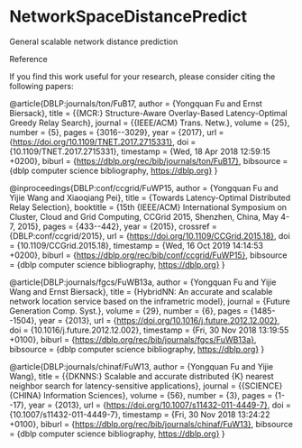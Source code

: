 # NetworkSpaceDistancePredict
 General scalable network distance prediction

Reference

If you find this work useful for your research, please consider citing the following papers:

@article{DBLP:journals/ton/FuB17,
  author    = {Yongquan Fu and
               Ernst Biersack},
  title     = {{MCR:} Structure-Aware Overlay-Based Latency-Optimal Greedy Relay
               Search},
  journal   = {{IEEE/ACM} Trans. Netw.},
  volume    = {25},
  number    = {5},
  pages     = {3016--3029},
  year      = {2017},
  url       = {https://doi.org/10.1109/TNET.2017.2715331},
  doi       = {10.1109/TNET.2017.2715331},
  timestamp = {Wed, 18 Apr 2018 12:59:15 +0200},
  biburl    = {https://dblp.org/rec/bib/journals/ton/FuB17},
  bibsource = {dblp computer science bibliography, https://dblp.org}
}

@inproceedings{DBLP:conf/ccgrid/FuWP15,
  author    = {Yongquan Fu and
               Yijie Wang and
               Xiaoqiang Pei},
  title     = {Towards Latency-Optimal Distributed Relay Selection},
  booktitle = {15th {IEEE/ACM} International Symposium on Cluster, Cloud and Grid
               Computing, CCGrid 2015, Shenzhen, China, May 4-7, 2015},
  pages     = {433--442},
  year      = {2015},
  crossref  = {DBLP:conf/ccgrid/2015},
  url       = {https://doi.org/10.1109/CCGrid.2015.18},
  doi       = {10.1109/CCGrid.2015.18},
  timestamp = {Wed, 16 Oct 2019 14:14:53 +0200},
  biburl    = {https://dblp.org/rec/bib/conf/ccgrid/FuWP15},
  bibsource = {dblp computer science bibliography, https://dblp.org}
}

@article{DBLP:journals/fgcs/FuWB13a,
  author    = {Yongquan Fu and
               Yijie Wang and
               Ernst Biersack},
  title     = {HybridNN: An accurate and scalable network location service based
               on the inframetric model},
  journal   = {Future Generation Comp. Syst.},
  volume    = {29},
  number    = {6},
  pages     = {1485--1504},
  year      = {2013},
  url       = {https://doi.org/10.1016/j.future.2012.12.002},
  doi       = {10.1016/j.future.2012.12.002},
  timestamp = {Fri, 30 Nov 2018 13:19:55 +0100},
  biburl    = {https://dblp.org/rec/bib/journals/fgcs/FuWB13a},
  bibsource = {dblp computer science bibliography, https://dblp.org}
}

@article{DBLP:journals/chinaf/FuW13,
  author    = {Yongquan Fu and
               Yijie Wang},
  title     = {{DKNNS:} Scalable and accurate distributed {K} nearest neighbor search
               for latency-sensitive applications},
  journal   = {{SCIENCE} {CHINA} Information Sciences},
  volume    = {56},
  number    = {3},
  pages     = {1--17},
  year      = {2013},
  url       = {https://doi.org/10.1007/s11432-011-4449-7},
  doi       = {10.1007/s11432-011-4449-7},
  timestamp = {Fri, 30 Nov 2018 13:24:22 +0100},
  biburl    = {https://dblp.org/rec/bib/journals/chinaf/FuW13},
  bibsource = {dblp computer science bibliography, https://dblp.org}
}


